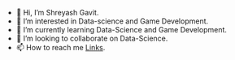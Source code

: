 - 👋 Hi, I’m Shreyash Gavit.
- 👀 I’m interested in Data-science and Game Development.
- 🌱 I’m currently learning Data-Science and Game Development.
- 💞️ I’m looking to collaborate on Data-Science.
- 📫 How to reach me [Links](https://shreyashz.github.io/links).

<!---
Shreyashz/Shreyashz is a ✨ special ✨ repository because its `README.md` (this file) appears on your GitHub profile.
You can click the Preview link to take a look at your changes.
--->
